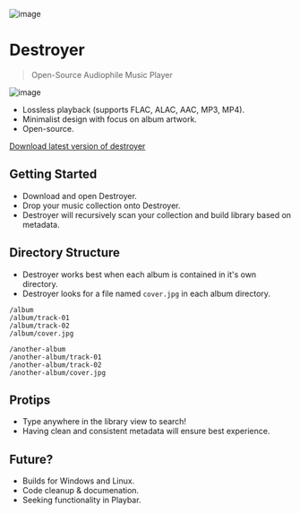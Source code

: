 ![image](https://dl.dropboxusercontent.com/u/49075567/destroyer-logo.png)

# Destroyer

> Open-Source Audiophile Music Player

![image](https://dl.dropboxusercontent.com/u/49075567/destroyer.png)

* Lossless playback (supports FLAC, ALAC, AAC, MP3, MP4).
* Minimalist design with focus on album artwork.
* Open-source.

[Download latest version of destroyer](https://github.com/mashaal/destroyer/releases)

## Getting Started

* Download and open Destroyer.
* Drop your music collection onto Destroyer.
* Destroyer will recursively scan your collection and build library based on metadata.

## Directory Structure

* Destroyer works best when each album is contained in it's own directory.
* Destroyer looks for a file named `cover.jpg` in each album directory.


```
/album
/album/track-01
/album/track-02
/album/cover.jpg

/another-album
/another-album/track-01
/another-album/track-02
/another-album/cover.jpg

```


## Protips

* Type anywhere in the library view to search!
* Having clean and consistent metadata will ensure best experience.

## Future?

* Builds for Windows and Linux.
* Code cleanup & documenation.
* Seeking functionality in Playbar.
